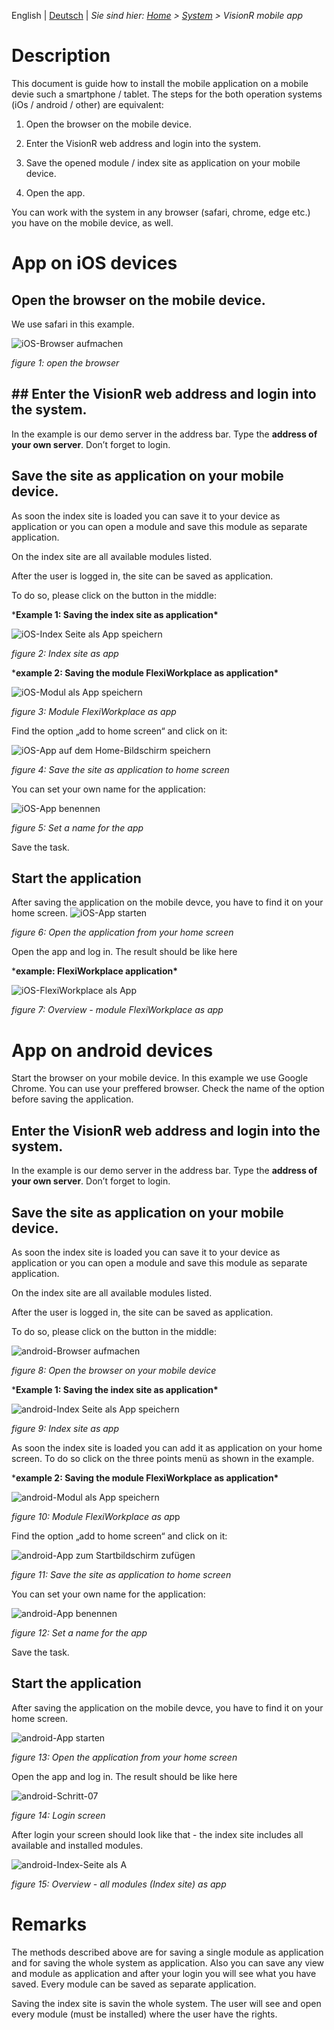 <!-- TITLE: VisionR 9x mobil ENGLISH-->
<!-- SUBTITLE: Guidance for saving VisionR system as mobile application -->

<!--![VisionR mobile app english](_images/_title/VisionR9-mobile-app-EN_title_page.png) -->


English | [Deutsch](VisionR9-mobile-app-DE.pdf) | *Sie sind hier: [Home](../../../home) > [System](../system) > VisionR mobile app*

# Description

This document is guide how to install the mobile application on a mobile devie such a smartphone / tablet. The steps for the both operation systems (iOs / android / other) are equivalent:

1. Open the browser on the mobile device.

2. Enter the VisionR web address and login into the system. 

3. Save the opened module / index site as application on your mobile device.

4. Open the app.

You can work with the system in any browser (safari, chrome, edge etc.) you have on the mobile device, as well. 

# App on iOS devices

## Open the browser on the mobile device.

We use safari in this example.

![iOS-Browser aufmachen](E:\GitHub\visionr-wiki\de\user-guide\system\_images\mobile-app\iOs_step1-EN.png)

*figure 1: open the browser*

## ## Enter the VisionR web address and login into the system. 

In the example is our demo server in the address bar. Type the **address of your own server**. Don’t forget to login.

## Save the site as application on your mobile device.

As soon the index site is loaded you can save it to your device as application or you can open a module and save this module as separate application. 

On the index site are all available modules listed. 

After the user is logged in, the site can be saved as application. 

To do so, please click on the button in the middle:

***Example 1: Saving the index site as application\***

![iOS-Index Seite als App speichern](E:\GitHub\visionr-wiki\de\user-guide\system\_images\mobile-app\iOs_step2-EN.png)

*figure 2: Index site as app*

***example 2: Saving the module FlexiWorkplace as application\***

![iOS-Modul als App speichern](E:\GitHub\visionr-wiki\de\user-guide\system\_images\mobile-app\iOs_step4-EN.png)

*figure 3: Module FlexiWorkplace as app*

Find the option „add to home screen“ and click on it:

![iOS-App auf dem Home-Bildschirm speichern](E:\GitHub\visionr-wiki\de\user-guide\system\_images\mobile-app\iOs_step3-EN.png)

*figure 4: Save the site as application to home screen*

You can set your own name for the application:

![iOS-App benennen](E:\GitHub\visionr-wiki\de\user-guide\system\_images\mobile-app\iOS-Schritt-05.png)

*figure 5: Set a name for the app*

Save the task.

## Start the application

After saving the application on the mobile devce, you have to find it on your home screen. ![iOS-App starten](E:\GitHub\visionr-wiki\de\user-guide\system\_images\mobile-app\iOS-Schritt-06.png)

*figure 6: Open the application from your home screen*

Open the app and log in. The result should be like here

***example: FlexiWorkplace application\***

![iOS-FlexiWorkplace als App](E:\GitHub\visionr-wiki\de\user-guide\system\_images\mobile-app\iOS-Schritt-07.png)

*figure 7: Overview - module FlexiWorkplace as app*

<div style="page-break-after: always; break-after: page;"></div>

# App on android devices

Start the browser on your mobile device. In this example we use Google Chrome. You can use your preffered browser. Check the name of the option before saving the application. 

## Enter the VisionR web address and login into the system. 

In the example is our demo server in the address bar. Type the **address of your own server**. Don’t forget to login.

## Save the site as application on your mobile device.

As soon the index site is loaded you can save it to your device as application or you can open a module and save this module as separate application. 

On the index site are all available modules listed. 

After the user is logged in, the site can be saved as application. 

To do so, please click on the button in the middle:

![android-Browser aufmachen](E:\GitHub\visionr-wiki\de\user-guide\system\_images\mobile-app\android-Schritt-01.png)

*figure 8: Open the browser on your mobile device*

***Example 1: Saving the index site as application\***

![android-Index Seite als App speichern](E:\GitHub\visionr-wiki\de\user-guide\system\_images\mobile-app\android-Schritt-02.png)

*figure 9: Index site as app*

As soon the index site is loaded you can add it as application on your home screen. To do so click on the three points menü as shown in the example.

***example 2: Saving the module FlexiWorkplace as application\***

![android-Modul als App speichern](E:\GitHub\visionr-wiki\de\user-guide\system\_images\mobile-app\android-Schritt-03.png)

*figure 10: Module FlexiWorkplace as ap*p

Find the option „add to home screen“ and click on it:

![android-App zum Startbildschirm zufügen](E:\GitHub\visionr-wiki\de\user-guide\system\_images\mobile-app\android-Schritt-04.png)

*figure 11: Save the site as application to home screen*

You can set your own name for the application:

![android-App benennen](E:\GitHub\visionr-wiki\de\user-guide\system\_images\mobile-app\android-Schritt-05.png)

*figure 12: Set a name for the app*

Save the task.

## Start the application

After saving the application on the mobile devce, you have to find it on your home screen. 

![android-App starten](E:\GitHub\visionr-wiki\de\user-guide\system\_images\mobile-app\android-Schritt-06.png)

*figure 13: Open the application from your home screen*

Open the app and log in. The result should be like here

![android-Schritt-07](E:\GitHub\visionr-wiki\de\user-guide\system\_images\mobile-app\android-Schritt-07.png)

*figure 14: Login screen*

After login your screen should look like that - the index site includes all available and installed modules.

![android-Index-Seite als A](E:\GitHub\visionr-wiki\de\user-guide\system\_images\mobile-app\android-Schritt-08.png)

*figure 15: Overview - all modules (Index site) as app*

# Remarks

The methods described above are for saving a single module as application and for saving the whole system as application.  Also you can save any view and module as application and after your login you will see what you have saved. Every module can be saved as separate application. 

Saving the index site is savin the whole system. The user will see and open every module (must be installed) where the user have the rights. 

